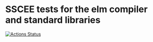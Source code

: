 # SSCEE tests for the elm compiler and standard libraries

[![Actions Status](https://github.com/harrysarson/elm-torture/workflows/Torture/badge.svg)](https://github.com/harrysarson/elm-torture/actions)
